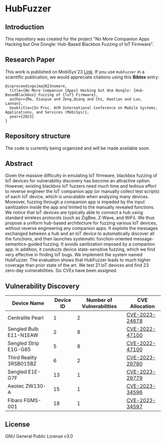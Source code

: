 # HubFuzzer

## Introduction 
This repository was created for the project "No More Companion Apps Hacking but One Dongle: Hub-Based Blackbox Fuzzing of IoT Firmware".

## Research Paper
This work is published on MobiSys'23 [Link](https://dl.acm.org/doi/10.1145/3581791.3596857).
If you use `HubFuzzer` in a scientific publication, we would appreciate citations using this **Bibtex** entry:
```
@inproceedings{ma2023nomore,
  title={No More Companion {Apps} Hacking but One Dongle: {Hub-BasedBlackbox} Fuzzing of {loT} Firmware},
  author={Ma, Xiaoyue and Zeng,Qiang and Chi, Haotian and Luo, Lannan},
  booktitle={In Proc. ACM International Conference on Mobile Systems, Applications, and Services (MobiSys)},
  year={2023}
}
```
## Repository structure
The code is currently being organized and will be made available soon.

## Abstract
Given the massive difficulty in emulating IoT firmware, blackbox fuzzing of IoT devices for vulnerability discovery has become an attractive option. However, existing blackbox IoT fuzzers need much time and tedious effort to reverse engineer the IoT companion app (or manually collect test scripts) of each IoT device, which is unscalable when analyzing many devices. Moreover, fuzzing through a companion app is impeded by the input sanitization inside the app and limited to the manually revealed functions. We notice that IoT devices are typically able to connect a hub using standard wireless protocols (such as ZigBee, Z-Wave, and WiFi). We thus propose a uniform hub-based architecture for fuzzing various IoT devices, without reverse engineering any companion apps. It exploits the messages exchanged between a hub and an IoT device to automatically discover all the functions, and then launches systematic function-oriented message-semantics-guided fuzzing. It avoids sanitization imposed by a companion app. In addition, it conducts device state-sensitive fuzzing, which we find very effective in finding IoT bugs. We implement the system named HubFuzzer. The evaluation shows that HubFuzzer leads to much higher coverage than prior state of the art. We test 21 IoT devices and find 23 zero-day vulnerabilities. Six CVEs have been assigned.

## Vulnerability Discovery

|Device Name|	Device ID|	Number of Vulnerabilities|	CVE Allocation|
|---------------|------|-------|--------------|
|Centralite Pearl|	1|	2	|[CVE-2023-24678](https://nvd.nist.gov/vuln/detail/CVE-2023-24678)|
|Sengled Bulb E11-N1EAW|	2|	8|	[CVE-2022-47100](https://nvd.nist.gov/vuln/detail/CVE-2022-47100)|
|Sengled Strip E1G-G85|	5	|8	|[CVE-2022-47100](https://nvd.nist.gov/vuln/detail/CVE-2022-47100)|
|Third Reality 3RSB015BZ|	6|	2|	[CVE-2023-29780](https://nvd.nist.gov/vuln/detail/CVE-2023-29780)|
|Sengled E1E-G7F	|13|	1	|[CVE-2023-29779](https://nvd.nist.gov/vuln/detail/CVE-2023-29779)|
|Aeotec ZW130-A	|15	|1	|[CVE-2023-34596](https://nvd.nist.gov/vuln/detail/CVE-2023-34596) |
|Fibaro FGMS-001	|18	|1	|[CVE-2023-34597](https://nvd.nist.gov/vuln/detail/CVE-2023-34597) |

## License

GNU General Public License v3.0

